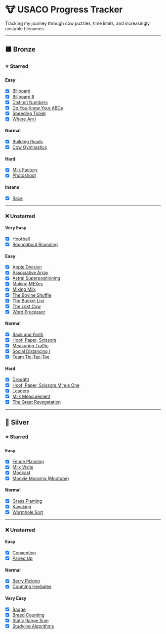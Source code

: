 # 🐮 USACO Progress Tracker

Tracking my journey through cow puzzles, time limits, and increasingly unstable filenames.

---

## 🟫 Bronze

### ⭐ Starred

#### Easy

- [x] [Billboard](bronze/starred/easy/billboard/billboard.cpp)
- [x] [Billboard II](bronze/starred/easy/billboardII/billboardII.cpp)
- [x] [Distinct Numbers](bronze/starred/easy/distinctnumbers/distinctnumbers.cpp)
- [x] [Do You Know Your ABCs](bronze/starred/easy/doyouknowyourabcs/doyouknowyourabcs.cpp)
- [x] [Speeding Ticket](bronze/starred/easy/speedingticket/speedingticket.cpp)
- [x] [Where Am I](bronze/starred/easy/whereami/whereami.cpp)

#### Normal

- [x] [Building Roads](bronze/starred/normal/buildingroads/buildingroads.cpp)
- [x] [Cow Gymnastics](bronze/starred/normal/cowgymnastics/cowgymnastics.cpp)

#### Hard

- [x] [Milk Factory](bronze/starred/hard/milkfactory/milkfactory.cpp)
- [x] [Photoshoot](bronze/starred/hard/photoshoot/photoshoot.cpp)

#### Insane

- [x] [Race](bronze/starred/insane/race/race.cpp)

---

### ❌ Unstarred

#### Very Easy

- [x] [Hoofball](bronze/unstarred/veryeasy/hoofball/hoofball.cpp)
- [x] [Roundabout Rounding](bronze/unstarred/veryeasy/roundaboutrounding/roundaboutrounding.cpp)

#### Easy

- [x] [Apple Division](bronze/unstarred/easy/appledivision/appledivision.cpp)
- [x] [Associative Array](bronze/unstarred/easy/associativearray/associativearray.cpp)
- [x] [Astral Superpositioning](bronze/unstarred/easy/astralsuperpositioning/astralsuperpositioning.cpp)
- [x] [Making MEXes](bronze/unstarred/easy/makingmexes/makingmexes.cpp)
- [x] [Mixing Milk](bronze/unstarred/easy/mixingmilk/mixingmilk.cpp)
- [x] [The Bovine Shuffle](bronze/unstarred/easy/thebovineshuffle/thebovineshuffle.cpp)
- [x] [The Bucket List](bronze/unstarred/easy/thebucketlist/thebucketlist.cpp)
- [x] [The Lost Cow](bronze/unstarred/easy/thelostcow/thelostcow.cpp)
- [x] [Word Processor](bronze/unstarred/easy/wordprocessor/wordprocessor.cpp)

#### Normal

- [x] [Back and Forth](bronze/unstarred/normal/backandforth/backandforth.cpp)
- [x] [Hoof, Paper, Scissors](bronze/unstarred/normal/hoofpaperscissors/hoofpaperscissors.cpp)
- [x] [Measuring Traffic](bronze/unstarred/normal/measuringtraffic/measuringtraffic.cpp)
- [x] [Social Distancing I](bronze/unstarred/normal/socialdistancingI/socialdistancingI.cpp)
- [x] [Team Tic-Tac-Toe](bronze/unstarred/normal/teamtictactoe/teamtictactoe.cpp)

#### Hard

- [x] [Drought](bronze/unstarred/hard/drought/drought.cpp)
- [x] [Hoof, Paper, Scissors Minus One](bronze/unstarred/hard/hoofpapersscissorsminusone/hoofpapersscissorsminusone.cpp)
- [x] [Leaders](bronze/unstarred/hard/leaders/leaders.cpp)
- [x] [Milk Measurement](bronze/unstarred/hard/milkmeasurement/milkmeasurement.cpp)
- [x] [The Great Revegetation](bronze/unstarred/hard/thegreatrevegetation/thegreatrevegetation.cpp)

---

## 🥈 Silver

### ⭐ Starred

#### Easy

- [x] [Fence Planning](silver/starred/easy/fenceplanning/fenceplanning.cpp)
- [x] [Milk Visits](silver/starred/easy/milkvisits/milkvisits.cpp)
- [x] [Moocast](silver/starred/easy/moocast/moocast.cpp)
- [x] [Moovie Mooving (Mootube)](silver/starred/easy/mootube/mootube.cpp)

#### Normal

- [x] [Grass Planting](silver/starred/normal/grassplanting/grassplanting.cpp)
- [x] [Kayaking](silver/starred/normal/kayaking/kayaking.cpp)
- [x] [Wormhole Sort](silver/starred/normal/wormholesort/wormholesort.cpp)

---

### ❌ Unstarred

#### Easy

- [x] [Convention](silver/unstarred/easy/convention/convention.cpp)
- [x] [Paired Up](silver/unstarred/easy/pairedup/pairedup.cpp)

#### Normal

- [x] [Berry Picking](silver/unstarred/normal/berrypicking/berrypicking.cpp)
- [x] [Counting Haybales](silver/unstarred/normal/countinghaybales/countinghaybales.cpp)

#### Very Easy

- [x] [Badge](silver/unstarred/veryeasy/badge/badge.cpp)
- [x] [Breed Counting](silver/unstarred/veryeasy/breedcounting/breedcounting.cpp)
- [x] [Static Range Sum](silver/unstarred/veryeasy/staticrangesum/staticrangesum.cpp)
- [x] [Studying Algorithms](silver/unstarred/veryeasy/studyingalgorithms/studyingalgorithms.cpp)
